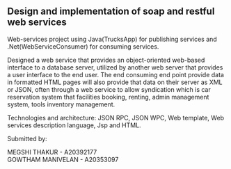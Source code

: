 
## Design and implementation of soap and restful web services

Web-services project using Java(TrucksApp) for publishing services and .Net(WebServiceConsumer) for consuming services.<br/>

Designed a web service that provides an object-oriented web-based interface to a database server, utilized by another web server that provides a user interface to the end user.  The end consuming end point provide data in formatted HTML pages will also provide that data on their server as XML or JSON, often through a web service to allow syndication which is car reservation system that facilities booking, renting, admin management system, tools inventory management. <br/>

Technologies and architecture: JSON RPC, JSON WPC, Web template, Web services description language, Jsp and HTML.<br/>

Submitted by:<br/>

MEGSHI THAKUR - A20392177<br/>
GOWTHAM MANIVELAN - A20353097

